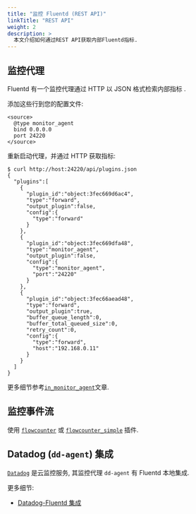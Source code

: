 ```yaml
---
title: "监控 Fluentd (REST API)"
linkTitle: "REST API"
weight: 2
description: >
  本文介绍如何通过REST API获取内部Fluentd指标.
---
```


## 监控代理

Fluentd 有一个监控代理通过 HTTP 以 JSON 格式检索内部指标 .

添加这些行到您的配置文件:

```
<source>
  @type monitor_agent
  bind 0.0.0.0
  port 24220
</source>
```

重新启动代理，并通过 HTTP 获取指标:

```
$ curl http://host:24220/api/plugins.json
{
  "plugins":[
    {
      "plugin_id":"object:3fec669d6ac4",
      "type":"forward",
      "output_plugin":false,
      "config":{
        "type":"forward"
      }
    },
    {
      "plugin_id":"object:3fec669dfa48",
      "type":"monitor_agent",
      "output_plugin":false,
      "config":{
        "type":"monitor_agent",
        "port":"24220"
      }
    },
    {
      "plugin_id":"object:3fec66aead48",
      "type":"forward",
      "output_plugin":true,
      "buffer_queue_length":0,
      "buffer_total_queued_size":0,
      "retry_count":0,
      "config":{
        "type":"forward",
        "host":"192.168.0.11"
      }
    }
  ]
}
```

更多细节参考[`in_monitor_agent`](/plugins/input/monitor_agent.md)文章.

## 监控事件流

使用 [`flowcounter`](https://github.com/tagomoris/fluent-plugin-flowcounter) 或 [`flowcounter_simple`](https://github.com/sonots/fluent-plugin-flowcounter-simple) 插件.

## Datadog (`dd-agent`) 集成

[`Datadog`](https://www.datadoghq.com/) 是云监控服务, 其监控代理 `dd-agent` 有 Fluentd 本地集成.

更多细节:

- [Datadog-Fluentd 集成](http://docs.datadoghq.com/integrations/fluentd/)
